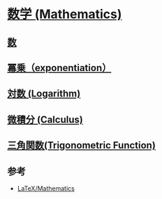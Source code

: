 # [数学 (Mathematics)](https://ja.wikipedia.org/wiki/%E6%95%B0%E5%AD%A6)

## [数](./Number.md)

## [冪乗（exponentiation）](./Exponentiation.md)

## [対数 (Logarithm)](./Logarithm.md)

## [微積分 (Calculus)](./Calculus.md)

## [三角関数(Trigonometric Function)](./TrigonometricFunction.md)

## 参考

- [LaTeX/Mathematics](https://en.wikibooks.org/wiki/LaTeX/Mathematics)
